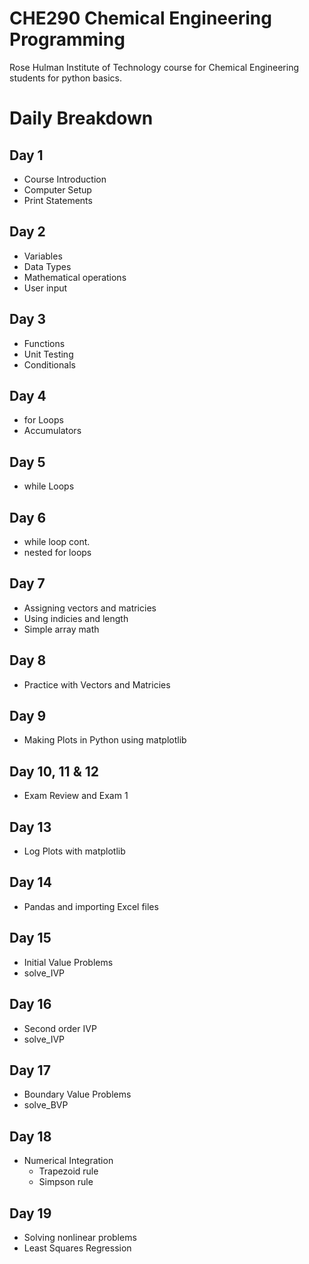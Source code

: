 # CHE290 Chemical Engineering Programming
Rose Hulman Institute of Technology course for Chemical Engineering students for python basics.

# Daily Breakdown
## Day 1 
- Course Introduction
- Computer Setup
- Print Statements
## Day 2 
- Variables
- Data Types
- Mathematical operations
- User input
## Day 3 
- Functions
- Unit Testing
- Conditionals
## Day 4 
- for Loops
- Accumulators
## Day 5 
- while Loops
## Day 6 
- while loop cont. 
- nested for loops 
## Day 7
- Assigning vectors and matricies
- Using indicies and length
- Simple array math 
## Day 8
- Practice with Vectors and Matricies
## Day 9
- Making Plots in Python using matplotlib
## Day 10, 11 & 12
- Exam Review and Exam 1
## Day 13
- Log Plots with matplotlib
## Day 14
- Pandas and importing Excel files
## Day 15
- Initial Value Problems
- solve_IVP
## Day 16
- Second order IVP
- solve_IVP
## Day 17 
- Boundary Value Problems
- solve_BVP
## Day 18
- Numerical Integration
    - Trapezoid rule
    - Simpson rule
## Day 19 
- Solving nonlinear problems
- Least Squares Regression

